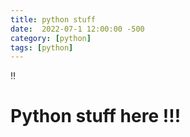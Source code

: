 ```yaml
---
title: python stuff
date:  2022-07-1 12:00:00 -500
category: [python]
tags: [python]
---
```


:bangbang:
# Python stuff here !!!
